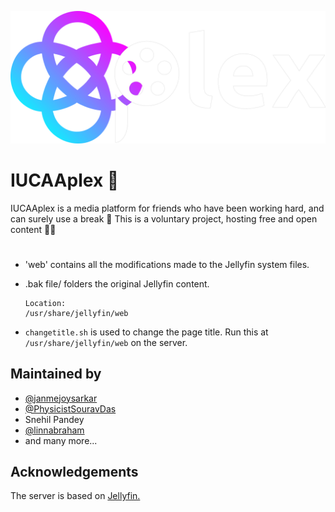 
![Logo](./README_files/banner-light.png)

# IUCAAplex 🍿
IUCAAplex is a media platform for friends who have been working hard, and can surely use a break 🍻
This is a voluntary project, hosting free and open content 👼🏽
#    
- 'web' contains all the modifications made to the Jellyfin system files.
- .bak file/ folders the original Jellyfin content.

    ```        
    Location:
    /usr/share/jellyfin/web
    ```
- `changetitle.sh` is used to change the page title. Run this at `/usr/share/jellyfin/web` on the server.

## Maintained by

- [@janmejoysarkar](https://github.com/janmejoysarkar)
- [@PhysicistSouravDas](https://github.com/PhysicistSouravDas)
- Snehil Pandey
- [@linnabraham](https://github.com/linnabraham)
- and many more...
## Acknowledgements
The server is based on [Jellyfin.](https://github.com/jellyfin/jellyfin)




